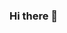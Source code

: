 ### Hi there 👋

<!--
**MythicModeler/MythicModeler** is a ✨ _special_ ✨ repository because its `README.md` (this file) appears on your GitHub profile.

Here are some ideas to get you started:

I am currently enrolled in The Institution of Bloom Technology working on my Data Science degree. I am developing a strong foundation of skills in analyzing data and in Python.
This year my family and I have started a farmers market stand, bought and r chickens and built a greenhouse. When I am not working I love to spend my time helping them.
I’m looking to collaborate on books. My favorite genre is fantasy.
I’m looking for connections in the data science industry to grow both my social connections and improve myself academically.
Fun fact: 
How to reach me: sheyer0597@gmail.com

Thanks for stopping by, and happy coding! 😄

- 🔭 I’m currently working on ...
- 🌱 I’m currently learning ...
- 👯 I’m looking to collaborate on ...
- 🤔 I’m looking for help with ...
- 💬 Ask me about ...
- 📫 How to reach me: ...
- 😄 Pronouns: ...
- ⚡ Fun fact: ...
-->
